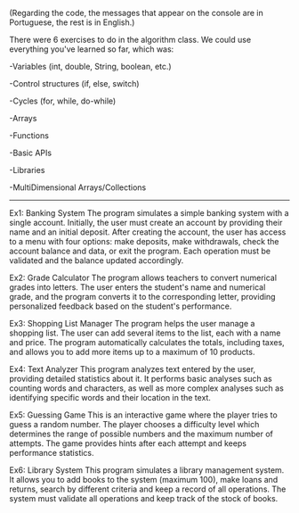 (Regarding the code, the messages that appear on the console are in Portuguese, the rest is in English.)

There were 6 exercises to do in the algorithm class.
We could use everything you've learned so far, which was:

-Variables (int, double, String, boolean, etc.)

-Control structures (if, else, switch)

-Cycles (for, while, do-while)

-Arrays

-Functions

-Basic APIs

-Libraries

-MultiDimensional Arrays/Collections

---

Ex1:
Banking System
The program simulates a simple banking system with a single account. Initially, the user must create an account by providing their name and an initial deposit. After creating the account, the user has access to a menu with four options: make deposits, make withdrawals, check the account balance and data, or exit the program. Each operation must be validated and the balance updated accordingly.

Ex2:
Grade Calculator
The program allows teachers to convert numerical grades into letters. The user enters the student's name and numerical grade, and the program converts it to the corresponding letter, providing personalized feedback based on the student's performance.

Ex3:
Shopping List Manager
The program helps the user manage a shopping list. The user can add several items to the list, each with a name and price. The program automatically calculates the totals, including taxes, and allows you to add more items up to a maximum of 10 products.

Ex4:
Text Analyzer
This program analyzes text entered by the user, providing detailed statistics about it. It performs basic analyses such as counting words and characters, as well as more complex analyses such as identifying specific words and their location in the text.

Ex5:
Guessing Game
This is an interactive game where the player tries to guess a random number. The player chooses a difficulty level which determines the range of possible numbers and the maximum number of attempts. The game provides hints after each attempt and keeps performance statistics.

Ex6:
Library System
This program simulates a library management system. It allows you to add books to the system (maximum 100), make loans and returns, search by different criteria and keep a record of all operations. The system must validate all operations and keep track of the stock of books.
